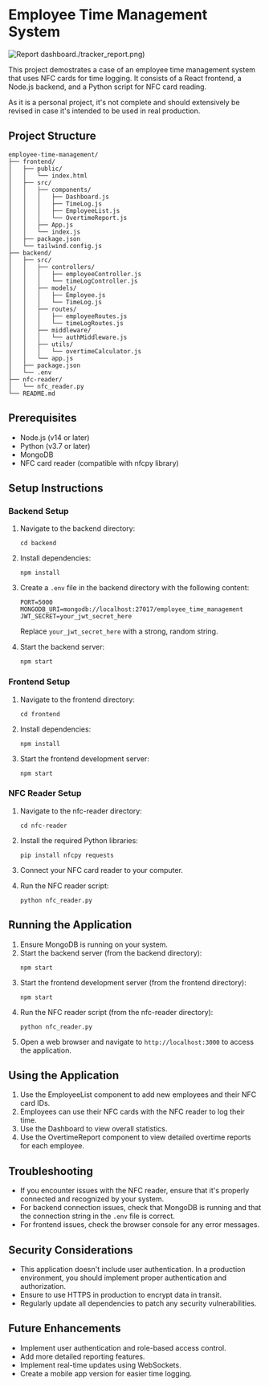 # Employee Time Management System

![Report dashboard]()./tracker_report.png)

This project demostrates a case of an employee time management system that uses NFC cards for time logging. It consists of a React frontend, a Node.js backend, and a Python script for NFC card reading.

As it is a personal project, it's not complete and should extensively be revised in case it's intended to be used in real production.

## Project Structure

```
employee-time-management/
├── frontend/
│   ├── public/
│   │   └── index.html
│   ├── src/
│   │   ├── components/
│   │   │   ├── Dashboard.js
│   │   │   ├── TimeLog.js
│   │   │   ├── EmployeeList.js
│   │   │   └── OvertimeReport.js
│   │   ├── App.js
│   │   └── index.js
│   ├── package.json
│   └── tailwind.config.js
├── backend/
│   ├── src/
│   │   ├── controllers/
│   │   │   ├── employeeController.js
│   │   │   └── timeLogController.js
│   │   ├── models/
│   │   │   ├── Employee.js
│   │   │   └── TimeLog.js
│   │   ├── routes/
│   │   │   ├── employeeRoutes.js
│   │   │   └── timeLogRoutes.js
│   │   ├── middleware/
│   │   │   └── authMiddleware.js
│   │   ├── utils/
│   │   │   └── overtimeCalculator.js
│   │   └── app.js
│   ├── package.json
│   └── .env
├── nfc-reader/
│   └── nfc_reader.py
└── README.md
```

## Prerequisites

- Node.js (v14 or later)
- Python (v3.7 or later)
- MongoDB
- NFC card reader (compatible with nfcpy library)

## Setup Instructions

### Backend Setup

1. Navigate to the backend directory:
   ```
   cd backend
   ```

2. Install dependencies:
   ```
   npm install
   ```

3. Create a `.env` file in the backend directory with the following content:
   ```
   PORT=5000
   MONGODB_URI=mongodb://localhost:27017/employee_time_management
   JWT_SECRET=your_jwt_secret_here
   ```
   Replace `your_jwt_secret_here` with a strong, random string.

4. Start the backend server:
   ```
   npm start
   ```

### Frontend Setup

1. Navigate to the frontend directory:
   ```
   cd frontend
   ```

2. Install dependencies:
   ```
   npm install
   ```

3. Start the frontend development server:
   ```
   npm start
   ```

### NFC Reader Setup

1. Navigate to the nfc-reader directory:
   ```
   cd nfc-reader
   ```

2. Install the required Python libraries:
   ```
   pip install nfcpy requests
   ```

3. Connect your NFC card reader to your computer.

4. Run the NFC reader script:
   ```
   python nfc_reader.py
   ```

## Running the Application

1. Ensure MongoDB is running on your system.
2. Start the backend server (from the backend directory):
   ```
   npm start
   ```
3. Start the frontend development server (from the frontend directory):
   ```
   npm start
   ```
4. Run the NFC reader script (from the nfc-reader directory):
   ```
   python nfc_reader.py
   ```
5. Open a web browser and navigate to `http://localhost:3000` to access the application.

## Using the Application

1. Use the EmployeeList component to add new employees and their NFC card IDs.
2. Employees can use their NFC cards with the NFC reader to log their time.
3. Use the Dashboard to view overall statistics.
4. Use the OvertimeReport component to view detailed overtime reports for each employee.

## Troubleshooting

- If you encounter issues with the NFC reader, ensure that it's properly connected and recognized by your system.
- For backend connection issues, check that MongoDB is running and that the connection string in the `.env` file is correct.
- For frontend issues, check the browser console for any error messages.

## Security Considerations

- This application doesn't include user authentication. In a production environment, you should implement proper authentication and authorization.
- Ensure to use HTTPS in production to encrypt data in transit.
- Regularly update all dependencies to patch any security vulnerabilities.

## Future Enhancements

- Implement user authentication and role-based access control.
- Add more detailed reporting features.
- Implement real-time updates using WebSockets.
- Create a mobile app version for easier time logging.